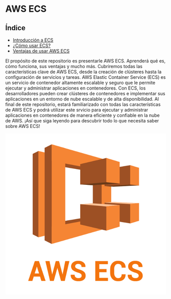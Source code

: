 # AWS ECS

## Índice

- [Introducción a ECS](introduccion-a-ecs.md)
- [¿Cómo usar ECS?](como-usar.md)
- [Ventajas de usar AWS ECS](ventajas-ecs.md)

El propósito de este repositorio es presentarle AWS ECS. Aprenderá qué es, cómo funciona, sus ventajas y mucho más. Cubriremos todas las características clave de AWS ECS, desde la creación de clústeres hasta la configuración de servicios y tareas.
AWS Elastic Container Service (ECS) es un servicio de contenedor altamente escalable y seguro que le permite ejecutar y administrar aplicaciones en contenedores. 
Con ECS, los desarrolladores pueden crear clústeres de contenedores e implementar sus aplicaciones en un entorno de nube escalable y de alta disponibilidad. Al final de este repositorio, estará familiarizado con todas las características de AWS ECS y podrá utilizar este srvicio para ejecutar y administrar aplicaciones en contenedores de manera eficiente y confiable en la nube de AWS. ¡Así que siga leyendo para descubrir todo lo que necesita saber sobre AWS ECS!

![AWS ECS logo](/images/aws-ecs.png)
 

